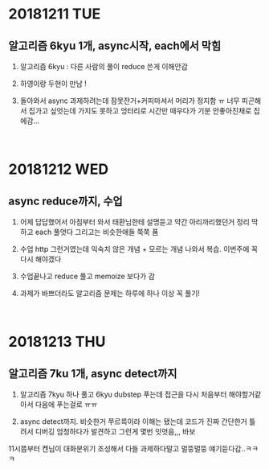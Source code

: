 # 20181211 TUE
## 알고리즘 6kyu 1개, async시작, each에서 막힘

1. 알고리즘 6kyu : 다른 사람의 풀이 reduce 쓴게 이해안감

2. 하영이랑 두현이 만남 ! 

3. 돌아와서 async 과제하려는데 잠못잔거+커피마셔서 머리가 정지함 ㅠ
너무 피곤해서 집가고 싶엇는데 가지도 못하고 엉터리로 시간만 때우다가 기분 안좋아진채로 집에감...
<br />


# 20181212 WED
## async reduce까지, 수업

1. 어제 답답했어서 아침부터 와서 태환님한테 설명듣고 
약간 아리까리했던거 정리 딱 하고 each 풀엇다
그리고는 비슷한애들 쭉쭉 품

2. 수업 http 그런거였는데 익숙치 않은 개념 + 모르는 개념 나와서 복습. 이번주에 꼭 다시 해야겠다

3. 수업끝나고 reduce 풀고 memoize 보다가 감 

4. 과제가 바쁘더라도 알고리즘 문제는 하루에 하나 이상 꼭 풀기!
<br />


# 20181213 THU
## 알고리즘 7ku 1개, async detect까지

1. 알고리즘 7kyu 하나 풀고 
6kyu dubstep 푸는데 접근을 다시 처음부터 해야할거같아서 다음에 푸는걸로 ㅠㅠ

2. async detect까지. 
비슷한거 쭈르륵이라 이해는 됐는데 코드가 진짜 간단한거 틀려서 
디버깅 엄청하다가 발견하고 그런게 몇번 잇엇음,,, 바보 

11시쯤부터 켄님이 대화분위기 조성해서 다들 과제하다말고 멀뚱멀뚱 얘기듣다감..ㅋㅋㅋ
